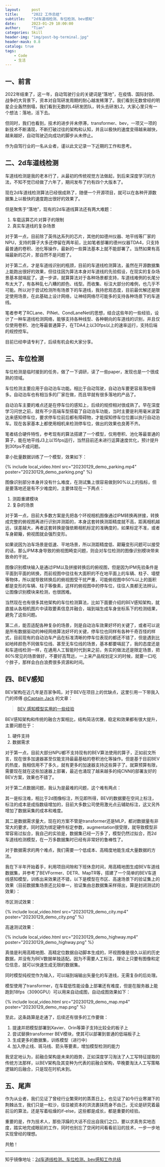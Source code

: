 ```yaml
---
layout:     post
title:      "2022 工作总结"
subtitle:   "2d车道线检测、车位检测、bev感知"
date:       2023-01-29 10:00:00
author:     "Tian"
categories: Skill
header-img: "img/post-bg-terminal.jpg"
header-mask: 0.8
catalog: true
tags:
    - Code
    - 生活
---
```


## 一、前言

2022年结束了，这一年，自动驾驶行业的关键词是“落地”，在疫情、国际封锁、战争的大背景下，资本对自驾研发周期的耐心越发稀薄了。我们看到无数曾经的明星企业轰然倒塌，我们看到无数的L4研发团队，转头去研发L2。大家心里只有一个想法：落地，活下去。

但同时，我们也看到，技术的进步并未停滞，transformer、bev，一项又一项的新技术不断涌现，不断打破过往的架构和认知，并且以极快的速度变得越来越快，越来越好，自动驾驶迈向成功的脚步从未停止。

作为自驾行业的一名从业者，谨以此文记录一下近期的工作和思考。

## 二、2d车道线检测

车道线检测是我的老本行了，从最初的传统视觉方法做起，到后来深度学习的方法，不知不觉已经做了六年了，期间发布了约有四个大版本了。

现在2d车道线检测算法已经很成熟了，随便一个开源项目，就可以在各种开源数据集上以极快的速度跑出很好的效果了。

但是聚焦于“落地”，现有的2d车道线算法还有两大难题：

1. 车载运算芯片对算子的限制
2. 真实车道线的复杂场景

对于第一点，目前除了英伟达系列的芯片，其他的如德州仪器、地平线等厂家的NPU，支持的算子大多还停留在两年前，比如笔者部署的德州仪器TDA4，只支持最普通的卷积、池化等操作，最新的一些算法基本上就不能部署了。当然如果有高端最新的芯片，那自然不是问题了。

对于第二点，才是车道线识别的瓶颈，目前的车道线检测算法，虽然在开源数据集上能跑出很好的效果，但往往因为算法本身对车道线的先验假设，在现实的复杂场景基本就嗝屁了。退一步讲，就算算法对于各种场景都支持，车道线难例的长尾分布太大了，有各种乱七八糟的颜色、线型。而收集、标注大部分的难例，也几乎不可能。所以对于尝试检测所有场景下的车道线，我持悲观态度，目前最优解还是限定使用场景，在此基础上设计网络，让神经网络尽可能多的支持各种场景下的车道线。

笔者参考了RCLane、PINet、CondLaneNet的思想，结合这些年的一些经验，设计了一种车道线检测网络，能够支持各种线型、各种朝向的车道线的识别，并且仅仅使用卷积、池化等最普通算子，在TDA4上以30fps以上的速率运行，支持后端的规控控车。

目前已经申请专利了，后续有机会和大家分享。

## 三、车位检测

车位检测是临时接到的任务，做了一下调研，读了一些paper，发现也是一个很成熟的领域。

车位检测主要应用于自动泊车功能。相比于自动驾驶，自动泊车要更容易落地得多。自动泊车也有相当多的厂家在做，而且早就有很多落地的产品了。

自动泊车主要的难点还是在停车位的感知上，后续的规控相对很成熟了。早在深度学习问世之前，就有不少高端车型搭载了自动泊车功能，当时主要是利用毫米波雷达来感知停车位，要求停车位前后都有障碍物，才能探知停车位位置以执行自动泊车。现在各家基本上都使用相机来检测停车位，做出的效果也良莠不齐。

笔者结合硬件特性，参考现有的算法搭建了一个模型，仅用卷积、池化等最普通的算子，能在地平线J3上以15fps运行，当然目前还未进行运算速度优化，预计提升到30fps不成问题。

拿小批量数据训练了一个模型，效果如下：

{% include local_video.html src="20230129_demo_parking.mp4" poster="20230129_demo_parking.png" %}

图像识别部分本身并没有什么难度，在测试集上很容易做到90%以上的指标，但是要落地还是有不少难度的，主要体现在一下两点：

1. 测距重建模块
2. 复杂的场景

对于第一点，目前大多数方案是先把各个环视相机图像通过IPM转换再拼接，转换成完整的俯视图再进行识别并测距的，本身这套转换测距精度就不高，距离相机越远，误差越大，再者这套转换是强依赖相机标定的准确度的，如果标定不准，或者车身颠簸，俯视图就会强烈变形。

如果说因为泊车场景是低速、平地场景，所以测距精度低、颠簸变形问题可以接受的话，那么IPM本身导致的俯视图畸变问题，则会对车位检测的图像识别模块带来致命的干扰。

图像识别模块输入是通过IPM以及拼接转换后的俯视图，但是因为IPM先验条件是平面到平面的转换，而前视图中往往有大面积的不在地平面上的车辆、柱子、墙壁等物体，所以就导致转换后的俯视图受干扰严重，可能俯视图中50%以上的面积都是变形的车辆、柱子等像素，这样的俯视图中的停车位，往往人类都无法辨认。让图像识别模块来检测，也很困难。

当然现在也有很多其他架构的车位检测算法，比如下面要介绍的BEV感知架构，就直接从各相机图片中读取要素信息并融合，端到端生成车身坐标系下的检测结果，避免了这些问题。

第二点，能否适配各种复杂的场景，则是自动泊车效果好坏的关键了，或者可以说是所有数据驱动的神经网络算法好坏的关键，停车位也同样有各种千奇百怪的样式，目前现有的自动泊车产品在标准清晰的停车位表现的都还不错了，但是遇到比如地砖颜色不同做车位线、甚至无车位线的场景，基本都要嗝屁了，我的态度还是和车道线检测一样，在通用人工智能时代到来之前，务实的做法还是限定场景，把80%常见的场景做好，不要好高骛远，一上来产品规划定义的时候，就要一口吃个胖子，那样会白白浪费很多资源和时间。

## 四、BEV感知

BEV架构在近几年是百家争鸣，对于BEV在项目上的优缺点，这里引用一下带我入门的师傅 [@Captain Jack](https://www.zhihu.com/people/fa6a12fbb1fd18f14368cfa451564c86) 的文章：

> [BEV 感知模型实用的一些经验](https://zhuanlan.zhihu.com/p/596524036)

BEV感知架构和传统的融合方案相比，结构简洁优雅，稳定和效果都有很大提升，主要问题在于：

1. 硬件支持
2. 数据需求

对于第一点，目前大部分NPU都不支持现有的BEV算法使用的算子，正如前文所言，现在很多加速器甚至仅能支持最最基础的卷积池化等操作。但是基于目前BEV的热度，我相信用不了多久，就有更多的加速器支持这些算子了。就算预算有限，需要现在就在这些加速器上部署，最近也涌现了越来越多的纯CNN的部署友好的BEV方案，效果也不错了。

对于第二点数据问题，我认为是最难的问题，这个难有两点：

其一是标注难，相比于2d图像标注，所见即所得，BEV的数据要在空间上标注，标注的成本是成指数级增加的，目前大多数公司使用激光点云辅助标注，这又另外增加了数据采集的成本和难度。

其二是数据需求量大，现在的方案不管是transformer还是MLP，都对数据量有非常大的要求，同时因为绑定硬件标定参数，augmentation很受限，就导致模型非常容易过拟合，我自己的实验是，数据集已经一万多了，模型仍然过拟合，而2d车道线检测模型，在一万多数据集时已经有非常好的鲁棒性了。

对于数据需求的两个难点，我们需要一个低成本、高精度地能生成大量数据的方法。

我在下半年开始着手，利用项目间隙和下班休息时间，用高精地图生成BEV车道线数据集，并参考了BEVFormer、DETR、MapTR等，搭建了一个简单的BEV车道线感知模型，训练出来效果还不错，以下是模型在市区、高速场景下的验证集上的效果（目前数据集场景还比较单一，验证集由总数据集采样得出，算是封闭测试的效果）：

市区测试效果：

{% include local_video.html src="20230129_demo_city.mp4" poster="20230129_demo_city.png" %}

高速测试效果：

{% include local_video.html src="20230129_demo_highway.mp4" poster="20230129_demo_highway.png" %}

真值是利用高精地图、高精定位数据自动脚本生成的，环视图像是很久以前的历史数据，并没有为BEV数据单独适配。因为不需要人工标注，理论上只要有图像和定位信息，就可以快速生成无限的数据集。

同时模型纯视觉作为输入，可以端到端输出矢量化的车道线，无需复杂的后处理。

模型使用了transformer，在车载低性能设备上部署还有难度，但是在服务器上能跑到18fps（3090GPU）可以用来自动成图，自动成图效果如下：

{% include local_video.html src="20230129_demo_map.mp4" poster="20230129_demo_map.png" %}

至此，这条路算是走通了，后续还有很多的工作要做：

1. 提速并把模型部署到Xavier、Orin等算子支持比较全的板子上
2. 尝试替换transformer BEV模块，使其可以部署到普通的低端板子上
3. 生成更多的数据集，训练模型（进行中）
4. 加入停止线、斑马线、箭头等要素，增加模型检测的能力

我坚定地认为，前融合架构是未来的趋势，正如深度学习淘汰了人工写特征提取的传统方法那样，以BEV架构及其变种为代表的前融合架构，早晚要淘汰人工写策略逻辑的后融合，只是现在时机未到。

## 五、尾声

作为从业者，我们见证了曾经行业繁荣时的蒸蒸日上，也见证了如今行业寒潮下的荆棘丛生，我们只是一粒沙，往往被资本的洪流裹挟而身不由己，无论是研究着最前沿的算法，还是写着枯燥的if-else，这些都是成长，都是重要的经验。

重要的是，作为技术人，那些浮躁的大话不应出自我们之口，要以求真务实地态度，踏实地完成眼前的工作，同时也别忘了空闲时间看看前沿的技术，一步一步地实现曾经的理想。

共勉！

---

知乎镜像地址：[2d车道线检测、车位检测、bev感知工作总结](https://zhuanlan.zhihu.com/p/601595338)


